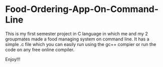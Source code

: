 # Food-Ordering-App-On-Command-Line
This is my first semester project in C language in which me and my 2 groupmates made a food managing system on command line.
It has a simple .c file which you can easily run using the gc++ compier or run the code on any free online compiler.

Enjoy!!!
